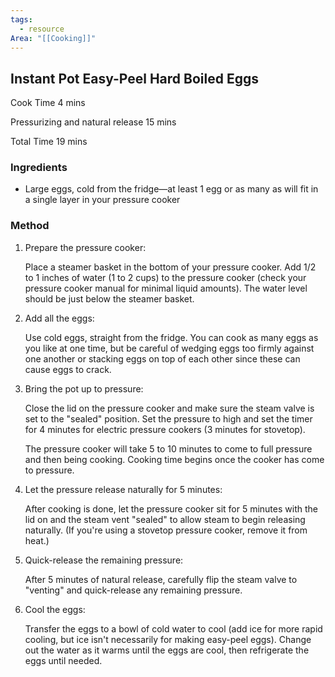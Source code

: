 ```yaml
---
tags:
  - resource
Area: "[[Cooking]]"
---
```


## Instant Pot Easy-Peel Hard Boiled Eggs

Cook Time 4 mins

Pressurizing and natural release 15 mins

Total Time 19 mins

### Ingredients

-   Large eggs, cold from the fridge—at least 1 egg or as many as will fit in a single layer in your pressure cooker
    

### Method

1.  Prepare the pressure cooker:
    
    Place a steamer basket in the bottom of your pressure cooker. Add 1/2 to 1 inches of water (1 to 2 cups) to the pressure cooker (check your pressure cooker manual for minimal liquid amounts). The water level should be just below the steamer basket.
    
2.  Add all the eggs:
    
    Use cold eggs, straight from the fridge. You can cook as many eggs as you like at one time, but be careful of wedging eggs too firmly against one another or stacking eggs on top of each other since these can cause eggs to crack.
    
3.  Bring the pot up to pressure:
    
    Close the lid on the pressure cooker and make sure the steam valve is set to the "sealed" position. Set the pressure to high and set the timer for 4 minutes for electric pressure cookers (3 minutes for stovetop).
    
    The pressure cooker will take 5 to 10 minutes to come to full pressure and then being cooking. Cooking time begins once the cooker has come to pressure.
    
4.  Let the pressure release naturally for 5 minutes:
    
    After cooking is done, let the pressure cooker sit for 5 minutes with the lid on and the steam vent "sealed" to allow steam to begin releasing naturally. (If you're using a stovetop pressure cooker, remove it from heat.)
    
5.  Quick-release the remaining pressure:
    
    After 5 minutes of natural release, carefully flip the steam valve to "venting" and quick-release any remaining pressure.
    
6.  Cool the eggs:
    
    Transfer the eggs to a bowl of cold water to cool (add ice for more rapid cooling, but ice isn't necessarily for making easy-peel eggs). Change out the water as it warms until the eggs are cool, then refrigerate the eggs until needed.